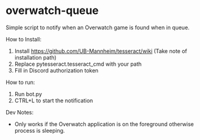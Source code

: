 # overwatch-queue

Simple script to notify when an Overwatch game is found when in queue.

How to Install:

1) Install https://github.com/UB-Mannheim/tesseract/wiki (Take note of installation path)
2) Replace pytesseract.tesseract_cmd with your path
3) Fill in Discord authorization token

How to run:
1) Run bot.py
2) CTRL+L to start the notification

Dev Notes:
* Only works if the Overwatch application is on the foreground otherwise process is sleeping.

